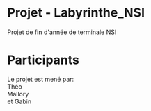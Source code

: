 # Projet - Labyrinthe_NSI
Projet de fin d'année de terminale NSI

# Participants  
Le projet est mené par:  
Théo  
Mallory  
et Gabin  
